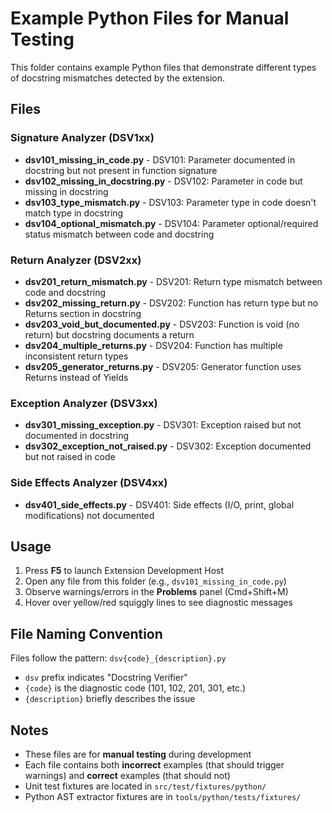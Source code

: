 # Example Python Files for Manual Testing

This folder contains example Python files that demonstrate different types of
docstring mismatches detected by the extension.

## Files

### Signature Analyzer (DSV1xx)

- **dsv101_missing_in_code.py** - DSV101: Parameter documented in docstring but not present in function signature
- **dsv102_missing_in_docstring.py** - DSV102: Parameter in code but missing in docstring
- **dsv103_type_mismatch.py** - DSV103: Parameter type in code doesn't match type in docstring
- **dsv104_optional_mismatch.py** - DSV104: Parameter optional/required status mismatch between code and docstring

### Return Analyzer (DSV2xx)

- **dsv201_return_mismatch.py** - DSV201: Return type mismatch between code and docstring
- **dsv202_missing_return.py** - DSV202: Function has return type but no Returns section in docstring
- **dsv203_void_but_documented.py** - DSV203: Function is void (no return) but docstring documents a return
- **dsv204_multiple_returns.py** - DSV204: Function has multiple inconsistent return types
- **dsv205_generator_returns.py** - DSV205: Generator function uses Returns instead of Yields

### Exception Analyzer (DSV3xx)

- **dsv301_missing_exception.py** - DSV301: Exception raised but not documented in docstring
- **dsv302_exception_not_raised.py** - DSV302: Exception documented but not raised in code

### Side Effects Analyzer (DSV4xx)

- **dsv401_side_effects.py** - DSV401: Side effects (I/O, print, global modifications) not documented

## Usage

1. Press **F5** to launch Extension Development Host
2. Open any file from this folder (e.g., `dsv101_missing_in_code.py`)
3. Observe warnings/errors in the **Problems** panel (Cmd+Shift+M)
4. Hover over yellow/red squiggly lines to see diagnostic messages

## File Naming Convention

Files follow the pattern: `dsv{code}_{description}.py`

- `dsv` prefix indicates "Docstring Verifier"
- `{code}` is the diagnostic code (101, 102, 201, 301, etc.)
- `{description}` briefly describes the issue

## Notes

- These files are for **manual testing** during development
- Each file contains both **incorrect** examples (that should trigger warnings) and **correct** examples (that should not)
- Unit test fixtures are located in `src/test/fixtures/python/`
- Python AST extractor fixtures are in `tools/python/tests/fixtures/`
